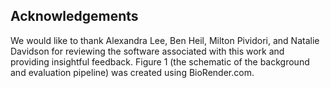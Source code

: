 ## Acknowledgements

We would like to thank Alexandra Lee, Ben Heil, Milton Pividori, and Natalie Davidson for reviewing the software associated with this work and providing insightful feedback.
Figure 1 (the schematic of the background and evaluation pipeline) was created using BioRender.com.

